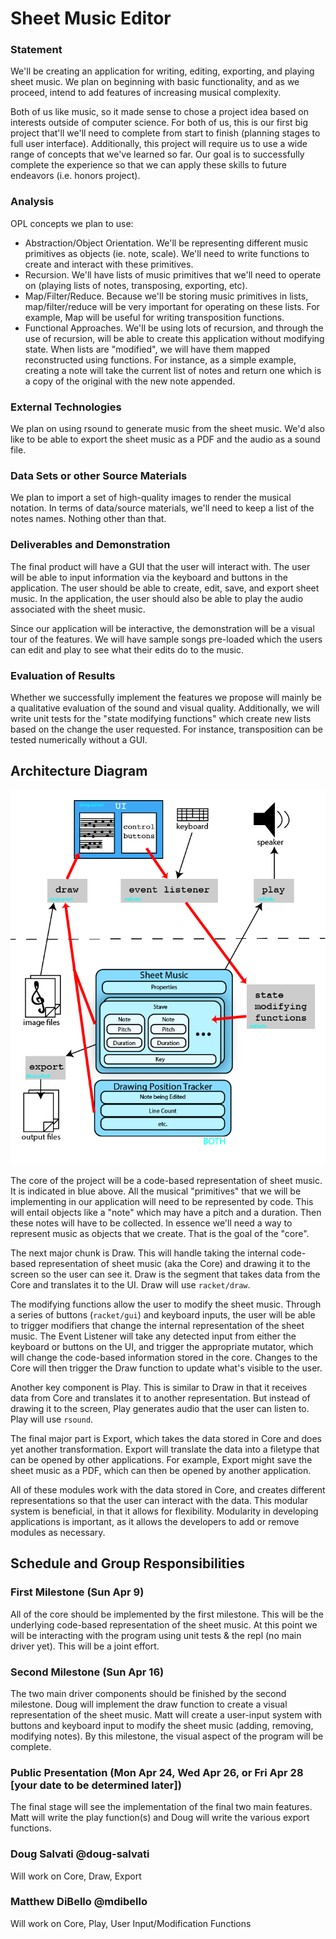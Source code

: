 # Sheet Music Editor

### Statement
We'll be creating an application for writing, editing, exporting, and playing sheet music. We plan on beginning with basic functionality, and as we proceed, intend to add features of increasing musical complexity.

Both of us like music, so it made sense to chose a project idea based on interests outside of computer science. For both of us, this is our first big project that'll we'll need to complete from start to finish (planning stages to full user interface). Additionally, this project will require us to use a wide range of concepts that we've learned so far.  Our goal is to successfully complete the experience so that we can apply these skills to future endeavors (i.e. honors project).

### Analysis
OPL concepts we plan to use:
- Abstraction/Object Orientation. We'll be representing different music primitives as objects (ie. note, scale). We'll need to write functions to create and interact with these primitives.
- Recursion. We'll have lists of music primitives that we'll need to operate on (playing lists of notes, transposing, exporting, etc).
- Map/Filter/Reduce. Because we'll be storing music primitives in lists, map/filter/reduce will be very important for operating on these lists. For example, Map will be useful for writing transposition functions.
- Functional Approaches. We'll be using lots of recursion, and through the use of recursion, will be able to create this application without modifying state.  When lists are "modified", we will have them mapped reconstructed using functions.  For instance, as a simple example, creating a note will take the current list of notes and return one which is a copy of the original with the new note appended.

### External Technologies
We plan on using rsound to generate music from the sheet music. We'd also like to be able to export the sheet music as a PDF and the audio as a sound file.

### Data Sets or other Source Materials
We plan to import a set of high-quality images to render the musical notation.
In terms of data/source materials, we'll need to keep a list of the notes names. Nothing other than that.

### Deliverables and Demonstration
The final product will have a GUI that the user will interact with. The user will be able to input information via the keyboard and buttons in the application. The user should be able to create, edit, save, and export sheet music. In the application, the user should also be able to play the audio associated with the sheet music.

Since our application will be interactive, the demonstration will be a visual tour of the features.  We will have sample songs pre-loaded which the users can edit and play to see what their edits do to the music.

### Evaluation of Results
Whether we successfully implement the features we propose will mainly be a qualitative evaluation of the sound and visual quality. Additionally, we will write unit tests for the "state modifying functions" which create new lists based on the change the user requested.  For instance, transposition can be tested numerically without a GUI.

## Architecture Diagram
![architecture](architecture_with_names@2x.png)

The core of the project will be a code-based representation of sheet music. It is indicated in blue above. All the musical "primitives" that we will be implementing in our application will need to be represented by code. This will entail objects like a "note" which may have a pitch and a duration. Then these notes will have to be collected. In essence we'll need a way to represent music as objects that we create. That is the goal of the "core".

The next major chunk is Draw. This will handle taking the internal code-based representation of sheet music (aka the Core) and drawing it to the screen so the user can see it. Draw is the segment that takes data from the Core and translates it to the UI. Draw will use `racket/draw`.

The modifying functions allow the user to modify the sheet music. Through a series of buttons (`racket/gui`) and keyboard inputs, the user will be able to trigger modifiers that change the internal representation of the sheet music. The Event Listener will take any detected input from either the keyboard or buttons on the UI, and trigger the appropriate mutator, which will change the code-based information stored in the core. Changes to the Core will then trigger the Draw function to update what's visible to the user.

Another key component is Play. This is similar to Draw in that it receives data from Core and translates it to another representation. But instead of drawing it to the screen, Play generates audio that the user can listen to. Play will use `rsound`.

The final major part is Export, which takes the data stored in Core and does yet another transformation. Export will translate the data into a filetype that can be opened by other applications. For example, Export might save the sheet music as a PDF, which can then be opened by another application.

All of these modules work with the data stored in Core, and creates different representations so that the user can interact with the data. This modular system is beneficial, in that it allows for flexibility. Modularity in developing applications is important, as it allows the developers to add or remove modules as necessary.

## Schedule and Group Responsibilities

### First Milestone (Sun Apr 9)
All of the core should be implemented by the first milestone. This will be the underlying code-based representation of the sheet music. At this point we will be interacting with the program using unit tests & the repl (no main driver yet). This will be a joint effort.

### Second Milestone (Sun Apr 16)
The two main driver components should be finished by the second milestone. Doug will implement the draw function to create a visual representation of the sheet music. Matt will create a user-input system with buttons and keyboard input to modify the sheet music (adding, removing, modifying notes). By this milestone, the visual aspect of the program will be complete.

### Public Presentation (Mon Apr 24, Wed Apr 26, or Fri Apr 28 [your date to be determined later])
The final stage will see the implementation of the final two main features. Matt will write the play function(s) and Doug will write the various export functions.

### Doug Salvati @doug-salvati
Will work on Core, Draw, Export

### Matthew DiBello @mdibello
Will work on Core, Play, User Input/Modification Functions
